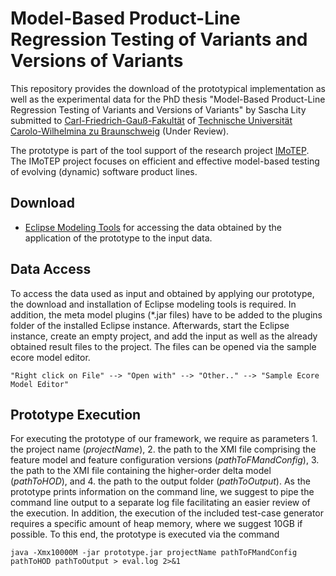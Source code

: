 # Model-Based Product-Line Regression Testing of Variants and Versions of Variants
This repository provides the download of the prototypical implementation as well as the experimental data for the PhD thesis "Model-Based Product-Line Regression Testing of Variants and Versions of Variants" by Sascha Lity submitted to [Carl-Friedrich-Gauß-Fakultät](https://www.tu-braunschweig.de/fk1/index.html) of [Technische Universität Carolo-Wilhelmina zu Braunschweig](https://www.tu-braunschweig.de/) (Under Review).

The prototype is part of the tool support of the research project [IMoTEP](http://www.dfg-spp1593.de/imotep/).
The IMoTEP project focuses on efficient and effective model-based testing of evolving (dynamic) software product lines.

## Download
* [Eclipse Modeling Tools](https://www.eclipse.org/downloads/packages/release/2019-03/r/eclipse-modeling-tools) for accessing the data obtained by the application of the prototype to the input data.
<!--* [Prototypical implementation](prototype.jar) of our framework facilitating SPL regression testing.-->
<!--* [Input](Input) files of the vending machine and wiper SPL comprising 1. the XMI file with the feature model versions and respective feature configurations ([VendingMachineNEARIN.xmi](Input/VendingMachineNEARIN.xmi) & [WiperNEARIN.xmi](Input/WiperNEARIN.xmi)) and 2. the XMI file with the higher-order delta model ([HODModel_vm.xmi](Input/HODModel_vm.xmi) & [HODModel_wiper.xmi](Input/HODModel_wiper.xmi))-->
<!--* [Result](Result) files of the vending machine as well as wiper SPL comprising the XMI file (*.regression) with the respective test artifacts.-->
<!--* [Meta-model](Meta_Model_Plugins) Eclipse plugins representing the data structure of our prototype. The plugins are required to access the input and result XMI files of the subject SPL systems (Vending Machine & Wiper) in an installed Eclipse instance.-->

## Data Access
To access the data used as input and obtained by applying our prototype, the download and installation of Eclipse modeling tools is required. In addition, the meta model plugins (*.jar files) have to be added to the plugins folder of the installed Eclipse instance. Afterwards, start the Eclipse instance, create an empty project, and add the input as well as the already obtained result files to the project. The files can be opened via the sample ecore model editor.
```
"Right click on File" --> "Open with" --> "Other.." --> "Sample Ecore Model Editor"
```
## Prototype Execution
For executing the prototype of our framework, we require as parameters 1. the project name (*projectName*), 2. the path to the XMI file comprising the feature model and feature configuration versions (*pathToFMandConfig*), 3. the path to the XMI file containing the higher-order delta model (*pathToHOD*), and 4. the path to the output folder (*pathToOutput*). As the prototype prints information on the command line, we suggest to pipe the command line output to a separate log file facilitating an easier review of the execution. In addition, the execution of the included test-case generator requires a specific amount of heap memory, where we suggest 10GB if possible. To this end, the prototype is executed via the command
```
java -Xmx10000M -jar prototype.jar projectName pathToFMandConfig pathToHOD pathToOutput > eval.log 2>&1
```
